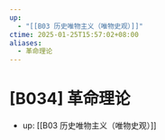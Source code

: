 ```yaml
---
up:
  - "[[B03 历史唯物主义（唯物史观）]]"
ctime: 2025-01-25T15:57:02+08:00
aliases:
  - 革命理论
---
```


# [B034] 革命理论

- up: [[B03 历史唯物主义（唯物史观）]]
